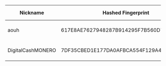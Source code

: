 | Nickname |  Hashed Fingerprint	| Or Addresses | Contact | Running | Flags | Last Seen | First Seen | Last Restarted | Advertised Bandwidth | Platform | Version | Version Status | Recommended Version | Verified hostnames | Exit policy |
|---|---|---|---|---|---|---|---|---|---|---|---|---|---|---|---|
|aouh | 617E8AE7627948287B914295F7B560D76FE9A384 | ["82.197.68.156:25"] | johndoe@example.org | true | Running, V2Dir, Valid | 2025-08-17 03:00:00 | 2025-08-17 01:00:00 | 2025-08-17 00:12:41 | 0 | Tor 0.4.8.17 on Linux | 0.4.8.17 | recommended | true | ["vmi2280591.contaboserver.net"] | ["reject *:*"]|
|DigitalCashMONERO | 7DF35CBED1E177DA0AFBCA554F129A4508063FCD | ["195.181.170.230:35603"] | N/A | true | Running, Valid | 2025-08-17 03:00:00 | 2025-08-17 01:00:00 | 2025-08-16 23:57:55 | 0 | Tor 0.4.8.17 on Linux | 0.4.8.17 | recommended | true | N/A | ["reject *:*"]|
